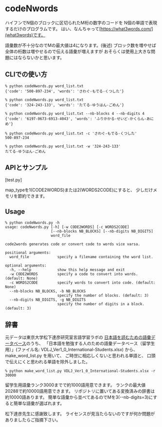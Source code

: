 codeNwords
==========

ハイフンでN個のブロックに区切られたM桁の数字のコードを
N個の単語で表現するだけのプログラムです。
はい、なんちゃって[https://what3words.com/](what3words)です。

語彙数が不十分なのでMの最大値は4になります。(後述)
ブロック数を増やせば全体の桁数は増やせるので伝える語彙が増えますが
おそらくは使用上大きな問題にはならないかと思います。

## CLIでの使い方

```
% python codeNwords.py word_list.txt
{'code': '500-897-234', 'words': 'さわぐ-もでる-くつした'}

% python codeNwords.py word_list.txt
{'code': '324-243-133', 'words': 'たてる-ゆうはん-ごめん'}

% python codeNwords.py word_list.txt --nb-blocks 4 --nb-digits 4
{'code': '6197-0673-6913-4043', 'words': 'ふりかかる-せいど-かくらん-あにめ'}
```

```
% python codeNwords.py word_list.txt -c 'さわぐ-もでる-くつした'
500-897-234

% python codeNwords.py word_list.txt -w '324-243-133'
たてる-ゆうはん-ごめん
```

## APIとサンプル

[test.py]

map_typeを1(CODE2WORDS)または2(WORDS2CODE)にすると、
少しだけメモリを節約できます。

## Usage

```
% python codeNwords.py -h
usage: codeNwords.py [-h] [-w CODE2WORDS] [-c WORDS2CODE]
                     [--nb-blocks NB_BLOCKS] [--nb-digits NB_DIGITS]
                     word_file

code2words generates code or convert code to words vice varsa.

positional arguments:
  word_file             specify a filename containing the word list.

optional arguments:
  -h, --help            show this help message and exit
  -w CODE2WORDS         specify a code to convert into words. (default: None)
  -c WORDS2CODE         specify words to convert into code. (default: None)
  --nb-blocks NB_BLOCKS, -b NB_BLOCKS
                        specify the number of blocks. (default: 3)
  --nb-digits NB_DIGITS, -g NB_DIGITS
                        specify the number of digits in a block. (default: 3)
```

## 辞書

元データは東京大学松下達彦研究室言語学習ラボの
[日本語を読むための語彙データベース](http://www17408ui.sakura.ne.jp/tatsum/database.html)のうち、
「日本語を勉強する人のための語彙データベース（留学生用）」(ファイル名: VDLJ_Ver1_0_International-Students.xlsx) から、
make_word_list.py を用いて、
ご時世に相応しくないと思われる単語と、
口頭で伝えにくと思われる単語を除外しました。

```
% python make_word_list.py VDLJ_Ver1_0_International-Students.xlsx -r 30000
```

留学生用語彙ランク3000までで約1000語用意できます。
ランクの最大値20288で約10000語用意できます。
リポジトリに置いてある変換済みの辞書は約10000語あります。
簡単な語彙から並べてあるのでMを3(--nb-digits=3)にすると簡単な語彙が選ばれます。

松下達彦先生に感謝致します。
ライセンスが見当たらないのですが何か問題がありましたらご指摘下さい。

